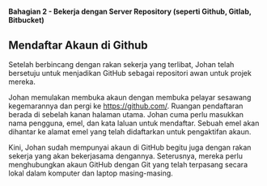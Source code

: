 #### Bahagian 2 - Bekerja dengan Server Repository (seperti Github, Gitlab, Bitbucket)

## Mendaftar Akaun di Github

Setelah berbincang dengan rakan sekerja yang terlibat, Johan telah bersetuju untuk menjadikan GitHub sebagai repositori awan untuk projek mereka. 

Johan memulakan membuka akaun dengan membuka pelayar sesawang kegemarannya dan pergi ke https://github.com/. Ruangan pendaftaran berada di sebelah kanan halaman utama. Johan cuma perlu masukkan nama pengguna, emel, dan kata laluan untuk mendaftar. Sebuah emel akan dihantar  ke alamat emel yang telah didaftarkan untuk pengaktifan akaun.

Kini, Johan sudah mempunyai akaun di GitHub begitu juga dengan rakan sekerja yang akan bekerjasama dengannya. Seterusnya, mereka perlu menghubungkan akaun GitHub dengan Git yang telah terpasang secara lokal dalam komputer dan laptop masing-masing.
